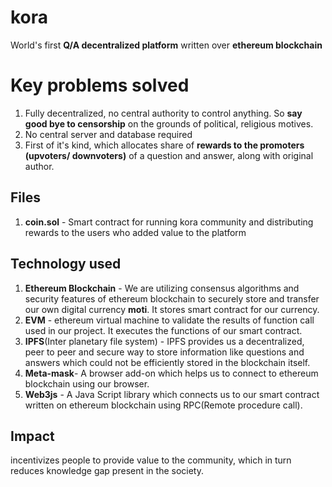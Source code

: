 # kora

World's first **Q/A decentralized platform** written over **ethereum blockchain** 


# Key problems solved

 1. Fully decentralized, no central authority to control anything. So **say good bye to censorship** on the grounds of political, religious motives.
 2.  No central server and database required
 3.  First of it's kind, which allocates share of **rewards to the promoters (upvoters/ downvoters)** of a question and answer, along with original author.

## Files

 1. **coin.sol** - Smart contract for running kora community and distributing rewards to the users who added value to the platform

## Technology used

 1.  **Ethereum Blockchain**  - We are utilizing consensus algorithms and security features of ethereum blockchain to securely store and transfer our own digital currency **moti**. It stores smart contract for our currency.
2. **EVM** - ethereum virtual machine to validate the results of function call used in our project. It executes the functions of our smart contract.
3. **IPFS**(Inter planetary file system) - IPFS provides us a decentralized, peer to peer and secure way to store information like questions and answers which could not be efficiently stored in the blockchain itself.
4. **Meta-mask**- A browser add-on which helps us to connect to ethereum blockchain using our browser. 
5. **Web3js** - A Java Script library which connects us to our smart contract written on ethereum blockchain using RPC(Remote procedure call).

## Impact

 incentivizes people to provide value to the community, which in turn reduces knowledge gap present in the society.
